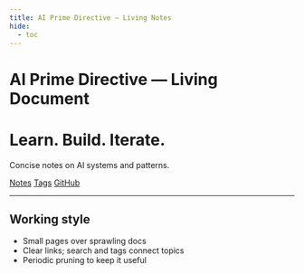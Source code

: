 ```yaml
---
title: AI Prime Directive — Living Notes
hide:
  - toc
---
```


# AI Prime Directive — Living Document

<div class="hero">
  <h1>Learn. Build. Iterate.</h1>
  <p>Concise notes on AI systems and patterns.</p>
  <p class="cta">
    <a class="md-button md-button--primary" href="notes.md">Notes</a>
    <a class="md-button" href="tags.md">Tags</a>
    <a class="md-button" href="https://github.com/ozgurgulerx/ai-prime-directive">GitHub</a>
  </p>
</div>

---

## Working style

- Small pages over sprawling docs
- Clear links; search and tags connect topics
- Periodic pruning to keep it useful
